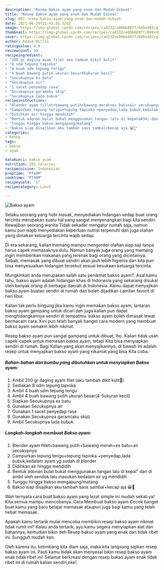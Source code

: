```yaml
---
description: "Resep Bakso ayam yang enak dan Mudah Dibuat"
title: "Resep Bakso ayam yang enak dan Mudah Dibuat"
slug: 801-resep-bakso-ayam-yang-enak-dan-mudah-dibuat
date: 2021-06-20T21:43:35.324Z
image: https://img-global.cpcdn.com/recipes/cad332ce00b689ff/680x482cq70/bakso-ayam-foto-resep-utama.jpg
thumbnail: https://img-global.cpcdn.com/recipes/cad332ce00b689ff/680x482cq70/bakso-ayam-foto-resep-utama.jpg
cover: https://img-global.cpcdn.com/recipes/cad332ce00b689ff/680x482cq70/bakso-ayam-foto-resep-utama.jpg
author: Addie Willis
ratingvalue: 4.9
reviewcount: 10
recipeingredient:
- "200 gr daging ayam filet aku tambah dikit kulit"
- "8 sdm tepung tapioka"
- "4 buah sdm tepung terigu"
- "4 buah bawang putih ukuran besar45ukuran kecil"
- "Secukupnya es batu"
- "Secukupnya air"
- "1 sacet penyedap rasa"
- "Secukupnya garamaku skip"
- "Secukupnya lada bubuk"
recipeinstructions:
- "Blender ayam fillet+bawang putih+bawang merah+es batu+air secukupnya"
- "Campurkan tepung terigu+tepung tapioka +penyedap,lada bubuk,kedalam ayam yg sudah di blender"
- "Didihkan air hingga mendidih"
- "Bentuk adonan bulat bukat menggunakan tangan lalu di kepal&#34; dan di ambil oleh sendok lalu masukan kedalam air yg mendidih"
- "Tunggu hingga bakso mengapung/matang"
- "Bakso siap disajikan aku tambah saos sambal+kecap aja 😁🤭"
categories:
- Resep
tags:
- bakso
- ayam

katakunci: bakso ayam 
nutrition: 201 calories
recipecuisine: Indonesian
preptime: "PT40M"
cooktime: "PT40M"
recipeyield: "1"
recipecategory: Lunch

---
```



![Bakso ayam](https://img-global.cpcdn.com/recipes/cad332ce00b689ff/680x482cq70/bakso-ayam-foto-resep-utama.jpg)

Selaku seorang yang hobi masak, menyediakan hidangan sedap buat orang tercinta merupakan suatu hal yang sangat menyenangkan bagi kita sendiri. Kewajiban seorang  wanita Tidak sekadar mengatur rumah saja, namun kamu pun wajib menyediakan keperluan nutrisi terpenuhi dan juga olahan yang dimakan keluarga tercinta wajib sedap.

Di era  sekarang, kalian memang mampu mengorder olahan siap saji tanpa harus capek memasaknya dulu. Namun banyak juga orang yang memang ingin memberikan makanan yang terenak bagi orang yang dicintainya. Sebab, memasak yang dibuat sendiri akan jauh lebih higienis dan kita pun bisa menyesuaikan hidangan tersebut sesuai kesukaan keluarga tercinta. 



Mungkinkah anda merupakan salah satu penikmat bakso ayam?. Asal kamu tahu, bakso ayam adalah hidangan khas di Indonesia yang sekarang disukai oleh banyak orang di berbagai daerah di Indonesia. Kamu dapat menyajikan bakso ayam buatan sendiri di rumah dan boleh dijadikan camilan favorit di hari libur.

Kalian tak perlu bingung jika kamu ingin memakan bakso ayam, lantaran bakso ayam gampang untuk dicari dan juga kalian pun dapat menghidangkannya sendiri di tempatmu. bakso ayam boleh dimasak lewat bermacam cara. Kini pun telah banyak banget cara modern yang membuat bakso ayam semakin lebih nikmat.

Resep bakso ayam pun sangat gampang untuk dibuat, lho. Kalian tidak usah capek-capek untuk memesan bakso ayam, tetapi Kita bisa menyiapkan sendiri di rumah. Bagi Kalian yang akan menyajikannya, di bawah ini adalah resep untuk menyajikan bakso ayam yang nikamat yang bisa Kita coba.

<!--inarticleads1-->

##### Bahan-bahan dan bumbu yang dibutuhkan untuk menyiapkan Bakso ayam:

1. Ambil 200 gr daging ayam filet (aku tambah dikit kulit🤭)
1. Sediakan 8 sdm tepung tapioka
1. Ambil 4 buah sdm tepung terigu
1. Ambil 4 buah bawang putih ukuran besar(4-5ukuran kecil)
1. Siapkan Secukupnya es batu
1. Gunakan Secukupnya air
1. Gunakan 1 sacet penyedap rasa
1. Gunakan Secukupnya garam(aku skip)
1. Ambil Secukupnya lada bubuk




<!--inarticleads2-->

##### Langkah-langkah membuat Bakso ayam:

1. Blender ayam fillet+bawang putih+bawang merah+es batu+air secukupnya
1. Campurkan tepung terigu+tepung tapioka +penyedap,lada bubuk,kedalam ayam yg sudah di blender
1. Didihkan air hingga mendidih
1. Bentuk adonan bulat bukat menggunakan tangan lalu di kepal&#34; dan di ambil oleh sendok lalu masukan kedalam air yg mendidih
1. Tunggu hingga bakso mengapung/matang
1. Bakso siap disajikan aku tambah saos sambal+kecap aja 😁🤭




Wah ternyata cara buat bakso ayam yang lezat simple ini mudah sekali ya! Kita semua mampu mencobanya. Cara Membuat bakso ayam Cocok banget buat kamu yang baru belajar memasak ataupun juga bagi kamu yang telah hebat memasak.

Apakah kamu tertarik mulai mencoba membikin resep bakso ayam nikmat tidak rumit ini? Kalau anda tertarik, ayo kamu segera menyiapkan alat dan bahannya, kemudian bikin deh Resep bakso ayam yang enak dan tidak ribet ini. Sungguh mudah kan. 

Oleh karena itu, ketimbang kita diam saja, maka kita langsung sajikan resep bakso ayam ini. Pasti kamu tiidak akan menyesal bikin resep bakso ayam enak tidak ribet ini! Selamat berkreasi dengan resep bakso ayam enak tidak ribet ini di rumah kalian sendiri,oke!.

